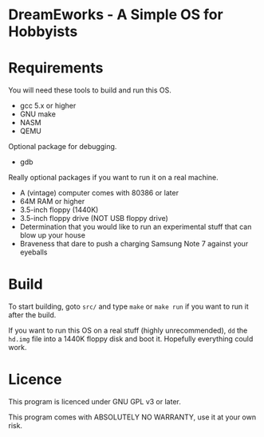 DreamEworks - A Simple OS for Hobbyists
=========================================

# Requirements

You will need these tools to build and run this OS.

* gcc 5.x or higher
* GNU make
* NASM
* QEMU

Optional package for debugging.

* gdb

Really optional packages if you want to run it on a real machine.

* A (vintage) computer comes with 80386 or later
* 64M RAM or higher
* 3.5-inch floppy (1440K)
* 3.5-inch floppy drive (NOT USB floppy drive)
* Determination that you would like to run an experimental stuff that
can blow up your house
* Braveness that dare to push a charging Samsung Note 7 against your eyeballs

# Build

To start building, goto `src/` and type `make` or `make run` if you want
to run it after the build.

If you want to run this OS on a real stuff (highly unrecommended), `dd` the
`hd.img` file into a 1440K floppy disk and boot it. Hopefully everything 
could work.

# Licence

This program is licenced under GNU GPL v3 or later.

This program comes with ABSOLUTELY NO WARRANTY, use it at your own risk.


